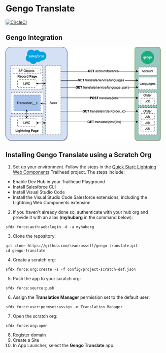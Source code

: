 # Gengo Translate

[![CircleCI](https://circleci.com/gh/seanrussell/gengo-translate.svg?style=svg)](https://circleci.com/gh/seanrussell/gengo-translate)

## Gengo Integration
![Gengo Translate Integration](/assets/gengo-translate.png)

## Installing Gengo Translate using a Scratch Org

1. Set up your environment. Follow the steps in the [Quick Start: Lightning Web Components](https://trailhead.salesforce.com/content/learn/projects/quick-start-lightning-web-components/) Trailhead project. The steps include:

-   Enable Dev Hub in your Trailhead Playground
-   Install Salesforce CLI
-   Install Visual Studio Code
-   Install the Visual Studio Code Salesforce extensions, including the Lightning Web Components extension

2. If you haven't already done so, authenticate with your hub org and provide it with an alias (**myhuborg** in the command below):

```
sfdx force:auth:web:login -d -a myhuborg
```

3. Clone the repository:

```
git clone https://github.com/seanrussell/gengo-translate.git
cd gengo-translate
```

4. Create a scratch org:

```
sfdx force:org:create -s -f config/project-scratch-def.json
```

5. Push the app to your scratch org:

```
sfdx force:source:push
```

6. Assign the **Translation Manager** permission set to the default user:

```
sfdx force:user:permset:assign -n Translation_Manager

```

7. Open the scratch org:

```
sfdx force:org:open
```

8. Register domain
9. Create a Site
10. In App Launcher, select the **Gengo Translate** app.
